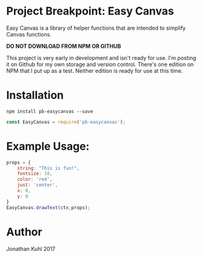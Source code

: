 # Project Breakpoint: Easy Canvas

Easy Canvas is a library of helper functions that are intended to simplify Canvas functions.

**DO NOT DOWNLOAD FROM NPM OR GITHUB**

This project is very early in development and isn't ready for use.  I'm posting it on Github for my own storage and version control.  There's one edition on NPM that I put up as a test.  Neither edition is ready for use at this time.

# Installation

```npm install pb-easycanvas --save```

```javascript
const EasyCanvas = require('pb-easycanvas');
```

# Example Usage:

```javascript
props = {
    string: "This is fun!",
    fontsize: 18,
    color: 'red',
    just: 'center',
    x: 0,
    y: 0
}
EasyCanvas.drawText(ctx,props);
```

# Author
Jonathan Kuhl 2017